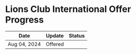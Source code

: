 # Lions Club International Offer Progress


| Date         | Update  | Status |
| ------------ | ------- | ------ |
| Aug 04, 2024 | Offered |        |
